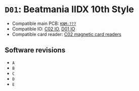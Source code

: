# `D01`: Beatmania IIDX 10th Style

* Compatible main PCB: [`KNM-???`](../boards.md#knm-???)
* Compatible IO: [C02 IO](../io.md#c02-io), [D01 IO](../io.md#d01-io)
* Compatible card reader: [C02 magnetic card readers](../io.md#c02-magnetic-card-readers)

## Software revisions

* `A`
* `B`
* `C`
* `D`
* `E`
